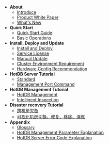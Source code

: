 <!--* README--><!--Content from: https://www.hotdb.com/server-->
* **About**
  * [Introduce](introduce.md)<!--Content from: https://www.hotdb.com/server-->
  * [Product White Paper](white-paper.md)<!--Content from: Distributed Transactional Database HotDB Server - V2.5.6 Product White Paper.docx-->
  * [What's New](whats-new.md)
* **Quick Start**
  * [Quick Start Guide](quick-start-guide.md)
  * [Basic Operations](basic-operations.md)
* **Install, Deploy and Update**
  * [Install and Deploy](install-and-deploy.md)
  * [Service License](service-license.md)<!--内容来自：5.分布式事务数据库HotDB Server-v2.5.6.1【服务授权】功能使用手册v1.0.doc-->
  * [Manual Update](manual-update.md)
  * [Cluster Environment Requirement](cluster-environment-requirement.md)
  * [Hardware Config Recommendation](hardware-config-recommendation.md)
* **HotDB Server Tutorial**
  * [Standard](standard.md)
  * [Management Port Command](management-port-command.md)
* **HotDB Management Tutorial**
  * [HotDB Management](hotdb-management.md)
  * [Intelligent Inspection](intelligent-inspection.md)
* **Disaster recovery Tutorial**
  * [跨机房灾备](cross-idc-dr.md)
  * [可视化机房切换、修复、移除、演练](visual-idc.md) 
* **Appendix**
  * [Glossary](glossary.md)
  * [HotDB Management Parameter Explanation](hotdb-management-parameters.md)
  * [HotDB Server Error Code Explanation](hotdb-server-error-codes.md)
